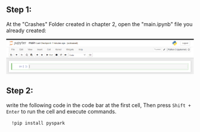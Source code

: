 ## Step 1:
At the "Crashes" Folder created in chapter 2, open the "main.ipynb" file you already created:

<p align="center">
<img src="assets/img.png">
</p>

## Step 2:
write the following code in the code bar at the first cell, Then press `Shift + Enter` to run the cell and execute commands. 
```jupyter
  !pip install pyspark
```